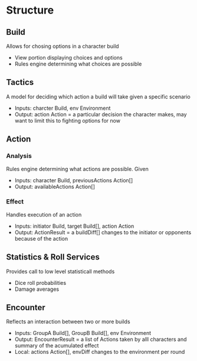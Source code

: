 # Structure

## Build
Allows for chosing options in a character build
- View portion displaying choices and options
- Rules engine determining what choices are possible

## Tactics
A model for deciding which action a build will take given a specific scenario
- Inputs: charcter Build, env Environment
- Output: action Action = a particular decision the character makes, may want to limit this to fighting options for now 

## Action
### Analysis
Rules engine determining what actions are possible. Given
- Inputs: character Build, previousActions Action[]
- Output: availableActions Action[]
### Effect
Handles execution of an action
- Inputs: initiator Build, target Build[], action Action
- Output: ActionResult = a buildDiff[] changes to the initiator or opponents because of the action

## Statistics & Roll Services
Provides call to low level statisticall methods
- Dice roll probabilities
- Damage averages

## Encounter
Reflects an interaction between two or more builds
- Inputs: GroupA Build[], GroupB Build[], env Environment
- Output: EncounterResult = a list of Actions taken by alll characters and summary of the acumulated effect
- Local: actions Action[], envDiff changes to the environment per round
